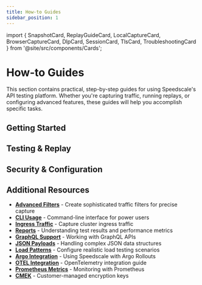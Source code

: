 ```yaml
---
title: How-to Guides
sidebar_position: 1
---
```


import {
  SnapshotCard,
  ReplayGuideCard,
  LocalCaptureCard,
  BrowserCaptureCard,
  DlpCard,
  SessionCard,
  TlsCard,
  TroubleshootingCard
} from '@site/src/components/Cards';

# How-to Guides

This section contains practical, step-by-step guides for using Speedscale's API testing platform. Whether you're capturing traffic, running replays, or configuring advanced features, these guides will help you accomplish specific tasks.

## Getting Started

<div style={{ display: 'grid', gridTemplateColumns: 'repeat(auto-fit, minmax(300px, 1fr))', gap: '1rem', marginTop: '2rem' }}>
  <SnapshotCard />
  <LocalCaptureCard />
  <BrowserCaptureCard />
</div>

## Testing & Replay

<div style={{ display: 'grid', gridTemplateColumns: 'repeat(auto-fit, minmax(300px, 1fr))', gap: '1rem', marginTop: '2rem' }}>
  <ReplayGuideCard />
  <SessionCard />
</div>

## Security & Configuration

<div style={{ display: 'grid', gridTemplateColumns: 'repeat(auto-fit, minmax(300px, 1fr))', gap: '1rem', marginTop: '2rem' }}>
  <DlpCard />
  <TlsCard />
  <TroubleshootingCard />
</div>

## Additional Resources

- **[Advanced Filters](./advanced-filters)** - Create sophisticated traffic filters for precise capture
- **[CLI Usage](./cli)** - Command-line interface for power users
- **[Ingress Traffic](./ingress)** - Capture cluster ingress traffic
- **[Reports](./reports/)** - Understanding test results and performance metrics
- **[GraphQL Support](./graphql)** - Working with GraphQL APIs
- **[JSON Payloads](./json-payloads)** - Handling complex JSON data structures
- **[Load Patterns](./load-patterns)** - Configure realistic load testing scenarios
- **[Argo Integration](./argo)** - Using Speedscale with Argo Rollouts
- **[OTEL Integration](./otel)** - OpenTelemetry integration guide
- **[Prometheus Metrics](./prometheus)** - Monitoring with Prometheus
- **[CMEK](./cmek)** - Customer-managed encryption keys
